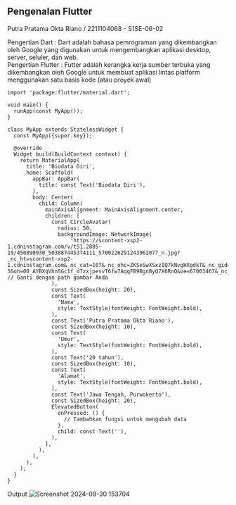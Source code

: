 ## Pengenalan Flutter 
Putra Pratama Okta Riano / 2211104068 - S1SE-06-02 

Pengertian Dart : Dart adalah bahasa pemrograman yang dikembangkan oleh Google yang digunakan untuk mengembangkan aplikasi desktop, server, seluler, dan web. <br>
Pengertian Flutter : Futter adalah kerangka kerja sumber terbuka yang dikembangkan oleh Google untuk membuat aplikasi lintas platform menggunakan satu basis kode (atau proyek awal) <br>

```
import 'package:flutter/material.dart';

void main() {
  runApp(const MyApp());
}

class MyApp extends StatelessWidget {
  const MyApp({super.key});

  @override
  Widget build(BuildContext context) {
    return MaterialApp(
      title: 'Biodata Diri',
      home: Scaffold(
        appBar: AppBar(
          title: const Text('Biodata Diri'),
        ),
        body: Center(
          child: Column(
            mainAxisAlignment: MainAxisAlignment.center,
            children: [
              const CircleAvatar(
                radius: 50,
                backgroundImage: NetworkImage(
                    'https://scontent-xsp2-1.cdninstagram.com/v/t51.2885-19/450890930_503887445374111_5700226291243962077_n.jpg?_nc_ht=scontent-xsp2-1.cdninstagram.com&_nc_cat=107&_nc_ohc=ZKSeSwXSxzIQ7kNvgHXgdkT&_nc_gid=68fe1908bcb548acaef148477e300b03&edm=AP4sbd4BAAAA&ccb=7-5&oh=00_AYBXqVhnSGc1f_d7zxjpesvT6fw7AqqFB9BgnByQ7X6RnQ&oe=67003467&_nc_sid=7a9f4b'), // Ganti dengan path gambar Anda
              ),
              const SizedBox(height: 20),
              const Text(
                'Nama',
                style: TextStyle(fontWeight: FontWeight.bold),
              ),
              const Text('Putra Pratama Okta Riano'),
              const SizedBox(height: 10),
              const Text(
                'Umur',
                style: TextStyle(fontWeight: FontWeight.bold),
              ),
              const Text('20 tahun'),
              const SizedBox(height: 10),
              const Text(
                'Alamat',
                style: TextStyle(fontWeight: FontWeight.bold),
              ),
              const Text('Jawa Tengah, Purwokerto'),
              const SizedBox(height: 20),
              ElevatedButton(
                onPressed: () {
                  // Tambahkan fungsi untuk mengubah data
                },
                child: const Text(''),
              ),
            ],
          ),
        ),
      ),
    );
  }
}
```

Output
![Screenshot 2024-09-30 153704](https://github.com/user-attachments/assets/e54bd228-c021-4fe0-878b-9a264c8f9b3b)


